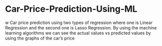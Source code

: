 # Car-Price-Prediction-Using-ML
w Car price prediction using two types of regression where one is Linear Regression and the second one is Lasso Regression. By using the machine learning algorithms we can see the actual values vs predicted values by using the graphs of the car’s price

